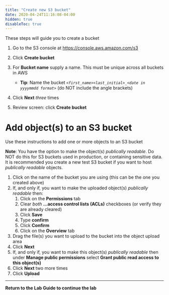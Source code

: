 ```yaml
---
title: "Create new S3 bucket"
date: 2020-04-24T11:16:08-04:00
hidden: true
disableToc: true
---
```


These steps will guide you to create a bucket

1. Go to the S3 console at <https://console.aws.amazon.com/s3>
1. Click **Create bucket**
1. For **Bucket name** supply a name. This must be unique across all buckets in AWS

    * **Tip**: Name the bucket _`<first_name><last_initial>_<date in yyyymmdd format>`_ (do NOT include the angle brackets)

1. Click **Next** _three_ times
1. Review screen: click **Create bucket**

# Add object(s) to an S3 bucket

Use these instructions to add one or more objects to an S3 bucket

**Note**: You have the option to make the object(s) _publically readable_. Do NOT do this for S3 buckets used in production, or containing sensitive data. It is recommended you create a new test S3 bucket if you want to host _publically readable_ objects.

1. Click on the name of the bucket you are using (this can be the one you created above)
1. If, and only if, you want to make the uploaded object(s) _publically readable_ then:
    1. Click on the **Permissions** tab
    1. Clear _both_ **...access control lists (ACLs)** checkboxes (or verify they are already cleared)
    1. Click **Save**
    1. Type **confirm**
    1. Click **Confirm**
    1. Click on the **Overview** tab
1. Drag the file(s) you want to upload to the bucket into the object upload area
1. Click **Next**
1. If, and only if, you want to make this object(s) _publically readable_ then under **Manage public permissions** select **Grant public read access to this object(s)**
1. Click **Next** two more times
1. Click **Upload**

---
**Return to the Lab Guide to continue the lab**
